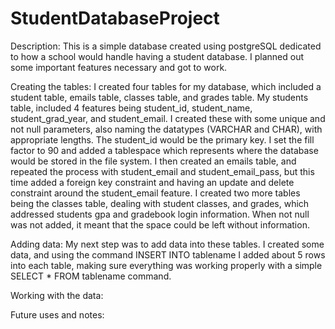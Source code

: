 # StudentDatabaseProject

Description: This is a simple database created using postgreSQL dedicated to how a school would handle having a student database. I planned out some important features necessary and got to work. 

Creating the tables: I created four tables for my database, which included a student table, emails table, classes table, and grades table. My students table, included 4 features being student_id, student_name, student_grad_year, and student_email. I created these with some unique and not null parameters, also naming the datatypes (VARCHAR and CHAR), with appropriate lengths. The student_id would be the primary key. I set the fill factor to 90 and added a tablespace which represents where the database would be stored in the file system. I then created an emails table, and repeated the process with student_email and student_email_pass, but this time added a foreign key constraint and having an update and delete constraint around the student_email feature. I created two more tables being the classes table, dealing with student classes, and grades, which addressed students gpa and gradebook login information. When not null was not added, it meant that the space could be left without information. 

Adding data: My next step was to add data into these tables. I created some data, and using the command INSERT INTO tablename I added about 5 rows into each table, making sure everything was working properly with a simple SELECT * FROM tablename command. 

Working with the data: 

Future uses and notes: 
